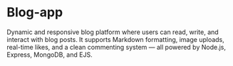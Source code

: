 # Blog-app
 Dynamic and responsive blog platform where users can read, write, and interact with blog posts. It supports Markdown formatting, image uploads, real-time likes, and a clean commenting system — all powered by Node.js, Express, MongoDB, and EJS.

